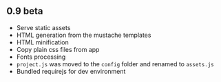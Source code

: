 ## 0.9 beta

* Serve static assets
* HTML generation from the mustache templates
* HTML minification
* Copy plain css files from app
* Fonts processing
* `project.js` was moved to the `config` folder and renamed to `assets.js`
* Bundled requirejs for dev environment